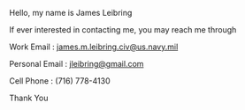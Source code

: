 Hello, my name is James Leibring

If ever interested in contacting me, you may reach me through

Work Email : james.m.leibring.civ@us.navy.mil

Personal Email : jleibring@gmail.com

Cell Phone : (716) 778-4130

Thank You
